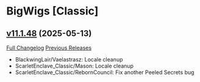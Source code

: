 # BigWigs [Classic]

## [v11.1.48](https://github.com/BigWigsMods/BigWigs_Classic/tree/v11.1.48) (2025-05-13)
[Full Changelog](https://github.com/BigWigsMods/BigWigs_Classic/compare/v11.1.47...v11.1.48) [Previous Releases](https://github.com/BigWigsMods/BigWigs_Classic/releases)

- BlackwingLair/Vaelastrasz: Locale cleanup  
- ScarletEnclave\_Classic/Mason: Locale cleanup  
- ScarletEnclave\_Classic/RebornCouncil: Fix another Peeled Secrets bug  
